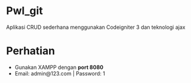# Pwl_git
Aplikasi CRUD sederhana menggunakan Codeigniter 3 dan teknologi ajax

# Perhatian
<ul>
<li>Gunakan XAMPP dengan <strong>port 8080</strong></li>
<li>Email: admin@123.com | Password: 1</li>
</ul>
